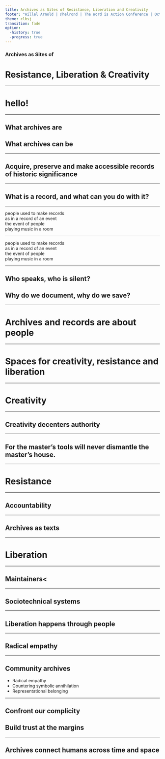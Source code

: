 ```yaml
---
title: Archives as Sites of Resistance, Liberation and Creativity
footer: "Hillel Arnold | @helrond | The Word is Action Conference | October 21, 2016"
theme: clbsj
transition: fade
option:
  -history: true
  -progress: true
---
```


### Archives as Sites of

# Resistance, Liberation &amp; Creativity

------

# hello!

------

## What archives are
## What archives can be

------

## Acquire, preserve and make accessible records of historic significance

------

## What is a record, and what can you do with it?

------

people used to make records  
as in a record of an event  
the event of people  
playing music in a room

------

<span class="highlight">people</span> used to <span class="highlight">make</span> records  
as in a <span class="highlight">record</span> of an <span class="highlight">event</span>  
the event of <span class="highlight">people</span>  
playing <span class="highlight">music</span> in a <span class="highlight">room</span>

------

## Who speaks, who is silent?
## Why do we document, why do we save?

------

# Archives and records are about people

------

# Spaces for creativity, resistance and liberation

------

# Creativity

------

## Creativity <span class="highlight">decenters</span> authority

------

## For the master&rsquo;s tools will never dismantle the master&rsquo;s house.

------

# Resistance

------

## Accountability

------

## Archives as texts

------

# Liberation

------

## Maintainers<

------

## Sociotechnical systems

------

## Liberation happens through people

------

## Radical empathy

------

## Community archives

*   Radical empathy
*   Countering symbolic annihilation
*   Representational belonging

------

## Confront our complicity
## Build trust at the margins

------

## Archives <span class="highlight">connect</span> humans across <span class="highlight">time</span> and <span class="highlight">space</span></h2>
